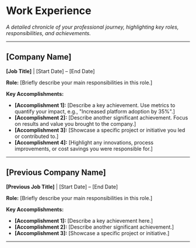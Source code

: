 <!--
INSTRUCTIONS:
1.  Replace "[Company Name]" with the name of the company.
2.  Replace "[Job Title]" with your job title.
3.  Replace "[Start Date] – [End Date]" with the duration of your employment.
4.  Write a brief description of your role.
5.  List your key accomplishments, using metrics where possible.
6.  You can copy and paste the template for each work experience entry.
-->

# Work Experience

*A detailed chronicle of your professional journey, highlighting key roles, responsibilities, and achievements.*

---

## [Company Name]
**[Job Title]** | [Start Date] – [End Date]

**Role:** [Briefly describe your main responsibilities in this role.]

**Key Accomplishments:**
- **[Accomplishment 1]:** [Describe a key achievement. Use metrics to quantify your impact, e.g., "Increased platform adoption by 35%".]
- **[Accomplishment 2]:** [Describe another significant achievement. Focus on results and value you brought to the company.]
- **[Accomplishment 3]:** [Showcase a specific project or initiative you led or contributed to.]
- **[Accomplishment 4]:** [Highlight any innovations, process improvements, or cost savings you were responsible for.]

---

## [Previous Company Name]
**[Previous Job Title]** | [Start Date] – [End Date]

**Role:** [Briefly describe your main responsibilities in this role.]

**Key Accomplishments:**
- **[Accomplishment 1]:** [Describe a key achievement here.]
- **[Accomplishment 2]:** [Describe another significant achievement.]
- **[Accomplishment 3]:** [Showcase a specific project or initiative.]

---
